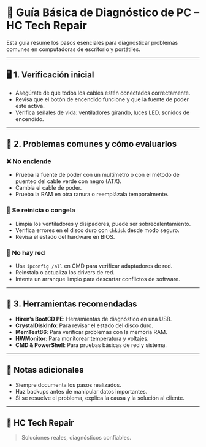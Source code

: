 # 🧰 Guía Básica de Diagnóstico de PC – HC Tech Repair

Esta guía resume los pasos esenciales para diagnosticar problemas comunes en computadoras de escritorio y portátiles.

---

## 🖥️ 1. Verificación inicial

- Asegúrate de que todos los cables estén conectados correctamente.
- Revisa que el botón de encendido funcione y que la fuente de poder esté activa.
- Verifica señales de vida: ventiladores girando, luces LED, sonidos de encendido.

---

## 🔌 2. Problemas comunes y cómo evaluarlos

### ❌ No enciende
- Prueba la fuente de poder con un multímetro o con el método de puenteo del cable verde con negro (ATX).
- Cambia el cable de poder.
- Prueba la RAM en otra ranura o reemplázala temporalmente.

### 🔄 Se reinicia o congela
- Limpia los ventiladores y disipadores, puede ser sobrecalentamiento.
- Verifica errores en el disco duro con `chkdsk` desde modo seguro.
- Revisa el estado del hardware en BIOS.

### 📶 No hay red
- Usa `ipconfig /all` en CMD para verificar adaptadores de red.
- Reinstala o actualiza los drivers de red.
- Intenta un arranque limpio para descartar conflictos de software.

---

## 🔧 3. Herramientas recomendadas

- **Hiren’s BootCD PE**: Herramientas de diagnóstico en una USB.
- **CrystalDiskInfo**: Para revisar el estado del disco duro.
- **MemTest86**: Para verificar problemas con la memoria RAM.
- **HWMonitor**: Para monitorear temperatura y voltajes.
- **CMD & PowerShell**: Para pruebas básicas de red y sistema.

---

## 📝 Notas adicionales

- Siempre documenta los pasos realizados.
- Haz backups antes de manipular datos importantes.
- Si se resuelve el problema, explica la causa y la solución al cliente.

---

## 📢 HC Tech Repair
> Soluciones reales, diagnósticos confiables.

